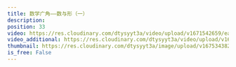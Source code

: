 ```yaml
---
title: 数学广角——数与形（一）
description: 
position: 33
video: https://res.cloudinary.com/dtysyyt3a/video/upload/v1671542659/easymath/6年级上/08单元数与形/dqbfpbhp9uy5zdu3szkh.mp4
video_additional: https://res.cloudinary.com/dtysyyt3a/video/upload/v1671542671/easymath/6年级上/08单元数与形/每课一题的解答视频/puyarh7koqqan0d1dwmw.mp4
thumbnail: https://res.cloudinary.com/dtysyyt3a/image/upload/v1675343824/bdmiaxs0nx4nvh7wghfo.png
is_free: False
---
```

